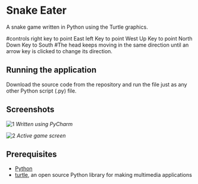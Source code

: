 # Snake Eater
A snake game written in Python using the Turtle graphics.

#controls 
right key to point East
left Key to point West 
Up Key to point North 
Down Key to South 
#The head keeps moving in the same direction until an arrow key is clicked to change its direction.

## Running the application
Download the source code from the repository and run the file just as any other Python script (.py) file.

## Screenshots

![1](https://github.com/varadudi/pythonsnakegame/blob/main/Scr1.png)
*Written using PyCharm*

![2](https://github.com/varadudi/pythonsnakegame/blob/main/scr2.png)
*Active game screen*

## Prerequisites
* [Python](https://www.python.org)
* [turtle](https://docs.python.org/3/library/turtle.html), an open source Python library for making multimedia applications
